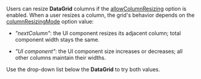 Users can resize **DataGrid** columns if the [allowColumnResizing](/Documentation/ApiReference/UI_Widgets/dxDataGrid/Configuration/#allowColumnResizing) option is enabled. When a user resizes a column, the grid's behavior depends on the [columnResizingMode](/Documentation/ApiReference/UI_Widgets/dxDataGrid/Configuration/#columnResizingMode) option value:

* *"nextColumn"*: the UI component resizes its adjacent column; total component width stays the same.

* *"UI component"*: the UI component size increases or decreases; all other columns maintain their widths.

Use the drop-down list below the **DataGrid** to try both values.
